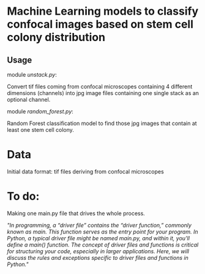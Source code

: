 # Machine Learning models to classify confocal images based on stem cell colony distribution 

## Usage

module _unstack.py_: 

Convert tif files coming from confocal microscopes containing 4 different dimensions (channels) into jpg image files containing one single stack as an optional channel.

module _random_forest.py_:

Random Forest classification model to find those jpg images that contain at least one stem cell colony. 


# Data

Initial data format: tif files deriving from confocal microscopes

# To do:

Making one main.py file that drives the whole process.

_"In programming, a “driver file” contains the “driver function,” commonly known as main. This function serves as the entry point for your program. In Python, a typical driver file might be named main.py, and within it, you'll define a main() function. The concept of driver files and functions is critical for structuring your code, especially in larger applications. Here, we will discuss the rules and exceptions specific to driver files and functions in Python."_



